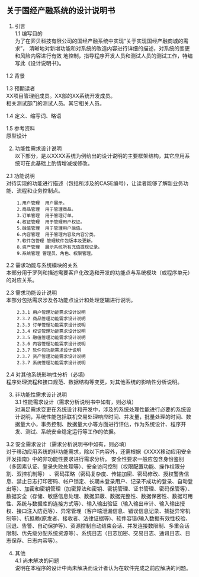 ## 关于国经产融系统的设计说明书

1. 引言<br>
  1.1 编写目的 <br>
    为了在弈贝科技有限公司的国经产融系统中实现“关于实现国经产融商城的需求”，
清晰地对新增功能和对系统的改造内容进行详细的描述，对系统的变更和风险内容进行有效
地控制，指导程序开发人员和测试人员的测试工作，特编写此《设计说明书》。

  1.2 背景<br>

  1.3 预期读者<br>
    XX项目管理组成员。XX部的XX系统开发成员。<br>
相关测试部门的测试人员。其它相关人员。<br>

  1.4 定义、缩写词、略语<br>
    

  1.5 参考资料<br>
   原型设计<br>

2. 功能性需求设计说明<br>
  以下部分，是以XXXX系统为例给出的设计说明的主要框架结构，其它应用系统可在此基础上酌情增减或修改。<br>

  2.1 功能说明<br>
    对待实现的功能进行描述（包括所涉及的CASE编号），让读者能够了解新业务功能、流程和业务控制点。<br>
```
    1.用户管理  用户展示。
    2.商品管理  用于管理商品。
    3.订单管理  用于管理订单。
    4.权证管理  用于管理用户权证。
    5.融值管理  用于管理用户融值。
    6.内容管理  用于管理内容及内容分类。
    7.软件包管理 管理软件包版本及更新。
    8.资产管理  展示系统所有充值提现记录。
    9.系统管理 管理员、角色、权限管理。
```
  2.2 需求功能与系统模块的关系<br>
    本部分用于罗列和描述需要客户化改造和开发的功能点与系统模块（或程序单元）的对应关系。<br>

  2.3 需求功能设计说明<br>
    本部分包括需求涉及各功能点设计和处理逻辑进行说明。<br>
```
    2.3.1 用户管理功能需求设计说明
    2.3.2 商品管理功能需求设计说明
    2.3.3 订单管理功能需求设计说明
    2.3.4 权证管理功能需求设计说明
    2.3.5 融值管理功能需求设计说明
    2.3.6 内容管理功能需求设计说明
    2.3.7 软件包功能需求设计说明
    2.3.7 资产管理功能需求设计说明
    2.3.7 系统管理功能需求设计说明
```
  2.4 对其他系统影响性分析（必填)<br>
    程序处理流程和接口规范、数据结构等变更，对其他系统的影响性分析说明。<br>

3. 非功能性需求设计说明<br>
  3.1 性能需求设计（需求分析说明书中如有，则必填）<br>
    对满足需求变更在系统设计和开发中，涉及的系统处理性能进行必要的系统设计说明，系统性能包括联机交易处理响应时间、并发量，批量处理的时间、数据量大小，事务控制、数据量大小等方面进行评估，作为系统设计、程序开发、测试、系统安全稳定运行等工作的依据。<br>

  3.2 安全需求设计（需求分析说明书中如有，则必填）<br>
    对于移动应用系统的非功能需求，除以下内容外，还需根据《XXXX移动应用安全开发指南》中的非功能性要求进行需求分析。
安全性要求一般应包含身份鉴别（多因素认证、登录失败处理等）、安全访问控制（权限配置功能、操作权限分割、双控机制等） 、密码策略（密码复杂度、传输加密、密码修改、授权警告信息、禁止日志打印密码、帐户锁定、长期未登录用户、记录不成功的登录、自动登出等）、加密和密钥管理（加密算法和密钥、密钥管理、证书管理、密码保管等）、数据安全（存储、敏感信息处理、数据屏蔽、数据完整性、数据保密性、数据可用性、系统与数据库的连接方式等）、输入输出验证（输入输出审计、输入输出授权、接口注入防范等）、异常管理（客户端泄漏信息、错误信息记录、捕捉异常机制等）、抗抵赖(原发者、接收者、法律证据等)、软件容错(输入数据有效性校验、回退、告警、自动保护等)、资源控制自动结束会话、并发连接数限制、多重会话限制、优先级分配系统资源等）、系统日志（日志加密、交易日志、通讯日志、日志保存、日志内容等）。<br>

4. 其他<br>
  4.1 尚未解决的问题<br>
    说明在本程序的设计中尚未解决而设计者认为在软件完成之前应解决的问题。<br>